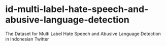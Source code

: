 # id-multi-label-hate-speech-and-abusive-language-detection
The Dataset for Multi Label Hate Speech and Abusive Language Detection in Indonesian Twitter
